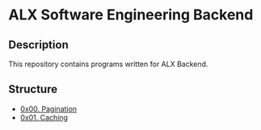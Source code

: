 # ALX Software Engineering Backend

## Description

This repository contains programs written for ALX Backend.

## Structure

- [0x00. Pagination](./0x00-pagination)
- [0x01. Caching](./0x01-caching)
